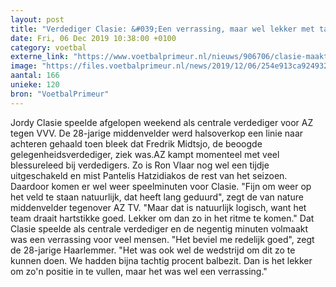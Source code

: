 ```yaml
---
layout: post
title: "Verdediger Clasie: &#039;Een verrassing, maar wel lekker met tachtig procent balbezit&#039;"
date: Fri, 06 Dec 2019 10:38:00 +0100
category: voetbal
externe_link: "https://www.voetbalprimeur.nl/nieuws/906706/clasie-maakt-minuten-als-gelegenheidsverdediger-fijn-het-heeft-lang-geduurd-.html"
image: "https://files.voetbalprimeur.nl/news/2019/12/06/254e913ca924932f19e837123b4fc7574898f821.jpg"
aantal: 166
unieke: 120
bron: "VoetbalPrimeur"
---
```


Jordy Clasie speelde afgelopen weekend als centrale verdediger voor AZ tegen VVV. De 28-jarige middenvelder werd halsoverkop een linie naar achteren gehaald toen bleek dat Fredrik Midtsjo, de beoogde gelegenheidsverdediger, ziek was.AZ kampt momenteel met veel blessureleed bij verdedigers. Zo is Ron Vlaar nog wel een tijdje uitgeschakeld en mist Pantelis Hatzidiakos de rest van het seizoen. Daardoor komen er wel weer speelminuten voor Clasie. &quot;Fijn om weer op het veld te staan natuurlijk, dat heeft lang geduurd&quot;, zegt de van nature middenvelder tegenover AZ TV. &quot;Maar dat is natuurlijk logisch, want het team draait hartstikke goed. Lekker om dan zo in het ritme te komen.&quot;
Dat Clasie speelde als centrale verdediger en de negentig minuten volmaakt was een verrassing voor veel mensen. &quot;Het beviel me redelijk goed&quot;, zegt de 28-jarige Haarlemmer. &quot;Het was ook wel de wedstrijd om dit zo te kunnen doen. We hadden bijna tachtig procent balbezit. Dan is het lekker om zo&#039;n positie in te vullen, maar het was wel een verrassing.&quot;
